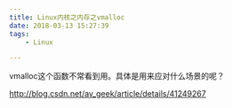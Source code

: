 ```yaml
---
title: Linux内核之内存之vmalloc
date: 2018-03-13 15:27:39
tags:
	- Linux

---
```




vmalloc这个函数不常看到用。具体是用来应对什么场景的呢？

http://blog.csdn.net/av_geek/article/details/41249267

